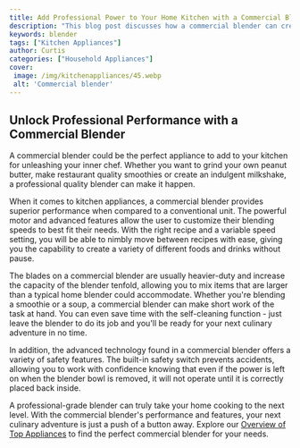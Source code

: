 ```yaml
---
title: Add Professional Power to Your Home Kitchen with a Commercial Blender
description: "This blog post discusses how a commercial blender can create a powerful addition to any home kitchen Learn how to make your meals more efficient and delicious with this essential kitchen appliance"
keywords: blender
tags: ["Kitchen Appliances"]
author: Curtis
categories: ["Household Appliances"]
cover: 
 image: /img/kitchenappliances/45.webp
 alt: 'Commercial blender'
---
```

## Unlock Professional Performance with a Commercial Blender 
A commercial blender could be the perfect appliance to add to your kitchen for unleashing your inner chef. Whether you want to grind your own peanut butter, make restaurant quality smoothies or create an indulgent milkshake, a professional quality blender can make it happen.

When it comes to kitchen appliances, a commercial blender provides superior performance when compared to a conventional unit. The powerful motor and advanced features allow the user to customize their blending speeds to best fit their needs. With the right recipe and a variable speed setting, you will be able to nimbly move between recipes with ease, giving you the capability to create a variety of different foods and drinks without pause. 

The blades on a commercial blender are usually heavier-duty and increase the capacity of the blender tenfold, allowing you to mix items that are larger than a typical home blender could accommodate. Whether you're blending a smoothie or a soup, a commercial blender can make short work of the task at hand. You can even save time with the self-cleaning function - just leave the blender to do its job and you'll be ready for your next culinary adventure in no time. 

In addition, the advanced technology found in a commercial blender offers a variety of safety features. The built-in safety switch prevents accidents, allowing you to work with confidence knowing that even if the power is left on when the blender bowl is removed, it will not operate until it is correctly placed back inside. 

A professional-grade blender can truly take your home cooking to the next level. With the commercial blender's performance and features, your next culinary adventure is just a push of a button away. Explore our [Overview of Top Appliances](./pages/appliance-overview/) to find the perfect commercial blender for your needs.
